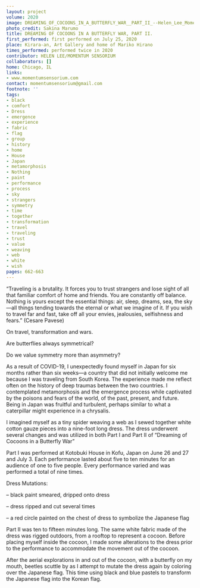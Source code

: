 ```yaml
---
layout: project
volume: 2020
image: DREAMING_OF_COCOONS_IN_A_BUTTERFLY_WAR__PART_II_--Helen_Lee_Momentum_Sensorium.jpg
photo_credit: Sakina Marumo
title: DREAMING OF COCOONS IN A BUTTERFLY WAR, PART II.
first_performed: first performed on July 25, 2020
place: Kirara-an, Art Gallery and home of Mariko Hirano
times_performed: performed twice in 2020
contributor: HELEN LEE/MOMENTUM SENSORIUM
collaborators: []
home: Chicago, IL
links:
- www.momentumsensorium.com
contact: momentumsensorium@gmail.com
footnote: ''
tags:
- black
- comfort
- Dress
- emergence
- experience
- fabric
- flag
- group
- history
- home
- House
- Japan
- metamorphosis
- Nothing
- paint
- performance
- process
- sky
- strangers
- symmetry
- time
- together
- transformation
- travel
- traveling
- trust
- value
- weaving
- web
- white
- wish
pages: 662-663
---
```

“Traveling is a brutality. It forces you to trust strangers and lose sight of all that familiar comfort of home and friends. You are constantly off balance. Nothing is yours except the essential things: air, sleep, dreams, sea, the sky—all things tending towards the eternal or what we imagine of it. If you wish to travel far and fast, take off all your envies, jealousies, selfishness and fears.” (Cesare Pavese)

On travel, transformation and wars.

Are butterflies always symmetrical? 

Do we value symmetry more than asymmetry?

As a result of COVID-19, I unexpectedly found myself in Japan for six months rather than six weeks—a country that did not initially welcome me because I was traveling from South Korea. The experience made me reflect often on the history of deep traumas between the two countries. I contemplated metamorphosis and the emergence process while captivated by the poisons and fears of the world, of the past, present, and future. Being in Japan was fruitful and turbulent, perhaps similar to what a caterpillar might experience in a chrysalis.

I imagined myself as a tiny spider weaving a web as I sewed together white cotton gauze pieces into a nine-foot long dress. The dress underwent several changes and was utilized in both Part I and Part II of “Dreaming of Cocoons in a Butterfly War”

Part I was performed at Kotobuki House in Kofu, Japan on June 26 and 27 and July 3. Each performance lasted about five to ten minutes for an audience of one to five people. Every performance varied and was performed a total of nine times.

Dress Mutations:

– black paint smeared, dripped onto dress

– dress ripped and cut several times

– a red circle painted on the chest of dress to symbolize the Japanese flag

Part II was ten to fifteen minutes long. The same white fabric made of the dress was rigged outdoors, from a rooftop to represent a cocoon. Before placing myself inside the cocoon, I made some alterations to the dress prior to the performance to accommodate the movement out of the cocoon.

After the aerial explorations in and out of the cocoon, with a butterfly on my mouth, beetles scuttle by as I attempt to mutate the dress again by coloring over the Japanese flag. This time using black and blue pastels to transform the Japanese flag into the Korean flag.